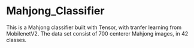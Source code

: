 # Mahjong_Classifier
This is a Mahjong classifier built with Tensor, with tranfer learning from MobilenetV2.
The data set consist of 700 centerer Mahjong images, in 42 classes.
